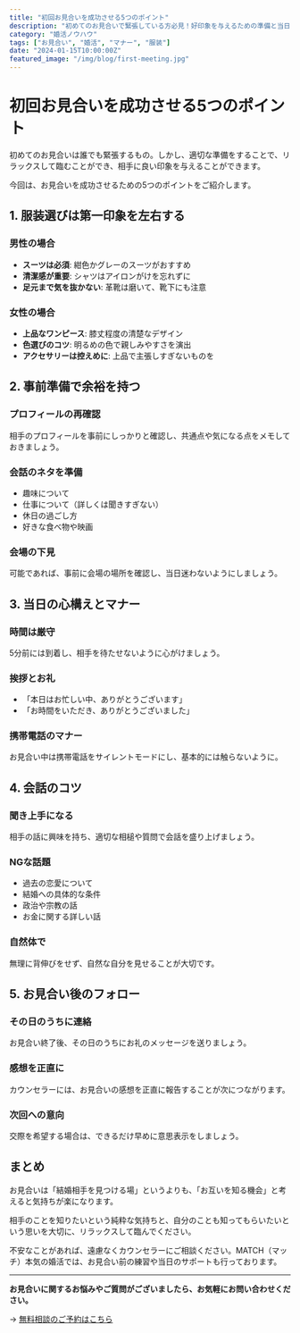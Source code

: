 ```yaml
---
title: "初回お見合いを成功させる5つのポイント"
description: "初めてのお見合いで緊張している方必見！好印象を与えるための準備と当日の心構えをご紹介します。"
category: "婚活ノウハウ"
tags: ["お見合い", "婚活", "マナー", "服装"]
date: "2024-01-15T10:00:00Z"
featured_image: "/img/blog/first-meeting.jpg"
---
```


# 初回お見合いを成功させる5つのポイント

初めてのお見合いは誰でも緊張するもの。しかし、適切な準備をすることで、リラックスして臨むことができ、相手に良い印象を与えることができます。

今回は、お見合いを成功させるための5つのポイントをご紹介します。

## 1. 服装選びは第一印象を左右する

### 男性の場合
- **スーツは必須**: 紺色かグレーのスーツがおすすめ
- **清潔感が重要**: シャツはアイロンがけを忘れずに
- **足元まで気を抜かない**: 革靴は磨いて、靴下にも注意

### 女性の場合
- **上品なワンピース**: 膝丈程度の清楚なデザイン
- **色選びのコツ**: 明るめの色で親しみやすさを演出
- **アクセサリーは控えめに**: 上品で主張しすぎないものを

## 2. 事前準備で余裕を持つ

### プロフィールの再確認
相手のプロフィールを事前にしっかりと確認し、共通点や気になる点をメモしておきましょう。

### 会話のネタを準備
- 趣味について
- 仕事について（詳しくは聞きすぎない）
- 休日の過ごし方
- 好きな食べ物や映画

### 会場の下見
可能であれば、事前に会場の場所を確認し、当日迷わないようにしましょう。

## 3. 当日の心構えとマナー

### 時間は厳守
5分前には到着し、相手を待たせないように心がけましょう。

### 挨拶とお礼
- 「本日はお忙しい中、ありがとうございます」
- 「お時間をいただき、ありがとうございました」

### 携帯電話のマナー
お見合い中は携帯電話をサイレントモードにし、基本的には触らないように。

## 4. 会話のコツ

### 聞き上手になる
相手の話に興味を持ち、適切な相槌や質問で会話を盛り上げましょう。

### NGな話題
- 過去の恋愛について
- 結婚への具体的な条件
- 政治や宗教の話
- お金に関する詳しい話

### 自然体で
無理に背伸びをせず、自然な自分を見せることが大切です。

## 5. お見合い後のフォロー

### その日のうちに連絡
お見合い終了後、その日のうちにお礼のメッセージを送りましょう。

### 感想を正直に
カウンセラーには、お見合いの感想を正直に報告することが次につながります。

### 次回への意向
交際を希望する場合は、できるだけ早めに意思表示をしましょう。

## まとめ

お見合いは「結婚相手を見つける場」というよりも、「お互いを知る機会」と考えると気持ちが楽になります。

相手のことを知りたいという純粋な気持ちと、自分のことも知ってもらいたいという思いを大切に、リラックスして臨んでください。

不安なことがあれば、遠慮なくカウンセラーにご相談ください。MATCH（マッチ）本気の婚活では、お見合い前の練習や当日のサポートも行っております。

---

**お見合いに関するお悩みやご質問がございましたら、お気軽にお問い合わせください。**

→ [無料相談のご予約はこちら](/contact)